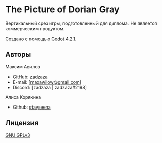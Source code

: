 # The Picture of Dorian Gray

Вертикальный срез игры, подготовленный для диплома. Не является коммерческим продуктом.

Создано с помощью [Godot 4.2.1](https://godotengine.org/).

## Авторы

Максим Авилов
- GitHub: [zadzaza](https://github.com/zadzaza)
- E-mail: [maxawilow@gmail.com]
- Discord: [zadzaza | zadzaza#2198]

Алиса Корякина
- Github: [stayseena](https://github.com/stayseena)

## Лицензия

[GNU GPLv3](https://choosealicense.com/licenses/gpl-3.0/)
